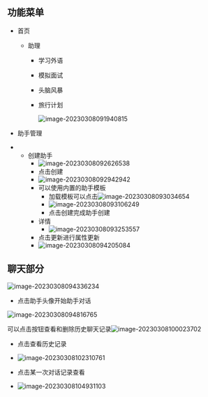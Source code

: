 ## 功能菜单

- 首页
    - 助理
    
        - 学习外语
    
        - 模拟面试
    
        - 头脑风暴
    
        - 旅行计划
    
          ![image-20230308091940815](..\images\image-20230308091940815.png)
    
- 助手管理
- - 创建助手
    - ![image-20230308092626538](..\images\image-20230308092626538.png)
    - 点击创建
    - ![image-20230308092942942](..\images\image-20230308092942942.png)
    - 可以使用内置的助手模板
        - 加载模板可以点击![image-20230308093034654](..\images\image-20230308093034654.png)
        - ![image-20230308093106249](..\images\image-20230308093106249.png)
        - 点击创建完成助手创建
    - 详情
        - ![image-20230308093253557](..\images\image-20230308093253557.png)
    - 点击更新进行属性更新
    - ![image-20230308094205084](..\images\image-20230308094205084.png)



## 聊天部分

![image-20230308094336234](..\images\image-20230308094336234.png)

- 点击助手头像开始助手对话

![image-20230308094816765](..\images\image-20230308094816765.png)

可以点击按钮查看和删除历史聊天记录![image-20230308100023702](..\images\image-20230308100023702.png)

- 点击查看历史记录
- ![image-20230308102310761](..\images\image-20230308102310761.png)

- 点击某一次对话记录查看
- ![image-20230308104931103](..\images\image-20230308104931103.png)



